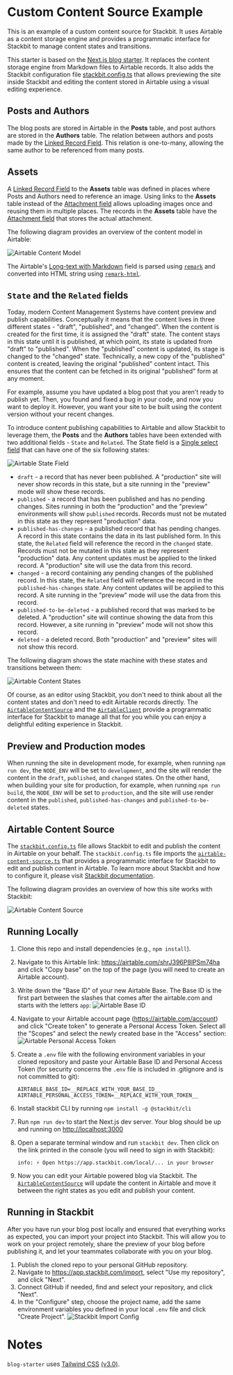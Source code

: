 # Custom Content Source Example

This is an example of a custom content source for Stackbit. It uses Airtable as a content storage engine and provides a programmatic interface for Stackbit to manage content states and transitions.

This starter is based on the [Next.js blog starter](https://github.com/vercel/next.js/tree/canary/examples/blog-starter). It replaces the content storage engine from Markdown files to Airtable records. It also adds the Stackbit configuration file [stackbit.config.ts](https://docs.stackbit.com/reference/config) that allows previewing the site inside Stackbit and editing the content stored in Airtable using a visual editing experience.

## Posts and Authors

The blog posts are stored in Airtable in the **Posts** table, and post authors are stored in the **Authors** table. The relation between authors and posts made by the [Linked Record Field](https://support.airtable.com/docs/linked-record-field). This relation is one-to-many, allowing the same author to be referenced from many posts.

## Assets

A [Linked Record Field](https://support.airtable.com/docs/linked-record-field) to the **Assets** table was defined in places where Posts and Authors need to reference an image. Using links to the **Assets** table instead of the [Attachment field](https://support.airtable.com/docs/attachment-field) allows uploading images once and reusing them in multiple places. The records in the **Assets** table have the
[Attachment field](https://support.airtable.com/docs/attachment-field) that stores the actual attachment.

The following diagram provides an overview of the content model in Airtable:

![Airtable Content Model](./docs/airtable-content-model-example.png)

The Airtable's [Long-text with Markdown](https://support.airtable.com/docs/markdown-rich-text-output-in-the-api) field is parsed using [`remark`](https://github.com/remarkjs/remark) and converted into HTML string using [`remark-html`](https://github.com/remarkjs/remark-html).

## `State` and the `Related` fields

Today, modern Content Management Systems have content preview and publish capabilities. Conceptually it means that the content lives in three different states - "draft", "published", and "changed". When the content is created for the first time, it is assigned the "draft" state. The content stays in this state until it is published, at which point, its state is updated from "draft" to "published". When the "published" content is updated, its stage is changed to the "changed" state. Technically, a new copy of the "published" content is created, leaving the original "published" content intact. This ensures that the content can be fetched in its original "published" form at any moment.

For example, assume you have updated a blog post that you aren't ready to publish yet. Then, you found and fixed a bug in your code, and now you want to deploy it. However, you want your site to be built using the content version without your recent changes.

To introduce content publishing capabilities to Airtable and allow Stackbit to leverage them, the **Posts** and the **Authors** tables have been extended with two additional fields - `State` and `Related`. The State field is a [Single select field](https://support.airtable.com/docs/single-select-field) that can have one of the six following states:

![Airtable State Field](./docs/airtable-state-field.png)

- `draft` - a record that has never been published. A "production" site will never show records in this state, but a site running in the "preview" mode will show these records.
- `published` - a record that has been published and has no pending changes. Sites running in both the "production" and the "preview" environments will show `published` records. Records must not be mutated in this state as they represent "production" data.
- `published-has-changes` - a published record that has pending changes. A record in this state contains the data in its last published form. In this state, the `Related` field will reference the record in the `changed` state. Records must not be mutated in this state as they represent "production" data. Any content updates must be applied to the linked record. A "production" site will use the data from this record.
- `changed` - a record containing any pending changes of the published record. In this state, the `Related` field will reference the record in the `published-has-changes` state. Any content updates will be applied to this record. A site running in the "preview" mode will use the data from this record.
- `published-to-be-deleted` - a published record that was marked to be deleted. A "production" site will continue showing the data from this record. However, a site running in "preview" mode will not show this record.
- `deleted` - a deleted record. Both "production" and "preview" sites will not show this record.

The following diagram shows the state machine with these states and transitions between them:

![Airtable Content States](./docs/airtable-content-states.png)

Of course, as an editor using Stackbit, you don't need to think about all the content states and don't need to edit Airtable records directly. The [`AirtableContentSource`](./airtable-content-source/airtable-content-source.ts) and the [`AirtableClient`](./lib/airtable-client.ts) provide a programmatic interface for Stackbit to manage all that for you while you can enjoy a delightful editing experience in Stackbit.

## Preview and Production modes

When running the site in development mode, for example, when running `npm run dev`, the `NODE_ENV` will be set to `development`, and the site will render the content in the `draft`, `published`, and `changed` states. On the other hand, when building your site for production, for example, when running `npm run build`, the `NODE_ENV` will be set to `production`, and the site will use render content in the `published`, `published-has-changes` and `published-to-be-deleted` states.

## Airtable Content Source

The [`stackbit.config.ts`](./stackbit.config.ts) file allows Stackbit to edit and publish the content in Airtable on your behalf. The `stackbit.config.ts` file imports the [`airtable-content-source.ts`](./airtable-content-source/airtable-content-source.ts) that provides a programmatic interface for Stackbit to edit and publish content in Airtable. To learn more about Stackbit and how to configure it, please visit [Stackbit documentation](https://docs.stackbit.com/).

The following diagram provides an overview of how this site works with Stackbit:

![Airtable Content Source](./docs/stackbit-airtable.png)

## Running Locally

1. Clone this repo and install dependencies (e.g., `npm install`).
2. Navigate to this Airtable link: https://airtable.com/shrJ396P8lPSm74ha and click "Copy base" on the top of the page (you will need to create an Airtable account).
3. Write down the "Base ID" of your new Airtable Base. The Base ID is the first part between the slashes that comes after the airtable.com and starts with the letters `app`:
   ![Airtable Base ID](./docs/airtable-id.png)
4. Navigate to your Airtable account page (https://airtable.com/account) and click "Create token" to generate a Personal Access Token. Select all the "Scopes" and select the newly created base in the "Access" section:
   ![Airtable Personal Access Token](./docs/airtable-personal-access-token-creation.png)
5. Create a `.env` file with the following environment variables in your cloned repository and paste your Airtable Base ID and Personal Access Token (for security concerns the `.env` file is included in .gitignore and is not committed to git):

   ```
   AIRTABLE_BASE_ID=__REPLACE_WITH_YOUR_BASE_ID__
   AIRTABLE_PERSONAL_ACCESS_TOKEN=__REPLACE_WITH_YOUR_TOKEN__
   ```

6. Install stackbit CLI by running `npm install -g @stackbit/cli`
7. Run `npm run dev` to start the Next.js dev server. Your blog should be up and running on [http://localhost:3000](http://localhost:3000)
8. Open a separate terminal window and run `stackbit dev`. Then click on the link printed in the console (you will need to sign in with Stackbit):

   ```
   info: ⚡ Open https://app.stackbit.com/local/... in your browser
   ```

9. Now you can edit your Airtable powered blog via Stackbit. The [`AirtableContentSource`](./airtable-content-source/airtable-content-source.ts) will update the content in Airtable and move it between the right states as you edit and publish your content.

## Running in Stackbit

After you have run your blog post locally and ensured that everything works as expected, you can import your project into Stackbit. This will allow you to work on your project remotely, share the preview of your blog before publishing it, and let your teammates collaborate with you on your blog.

1. Publish the cloned repo to your personal GitHub repository.
2. Navigate to https://app.stackbit.com/import, select "Use my repository", and click "Next".
3. Connect GitHub if needed, find and select your repository, and click "Next".
4. In the "Configure" step, choose the project name, add the same environment variables you defined in your local `.env` file and click "Create Project".
   ![Stackbit Import Config](./docs/stackbit-import-config.png)

# Notes

`blog-starter` uses [Tailwind CSS](https://tailwindcss.com) [(v3.0)](https://tailwindcss.com/blog/tailwindcss-v3).
